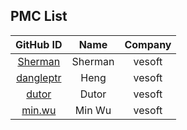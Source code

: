 ## PMC List

|                    GitHub ID                    |  Name  | Company |
| :---------------------------------------------: | :----: | :-----: |
| [Sherman](https://github.com/sherman-the-tank) |  Sherman  | vesoft |
| [dangleptr](https://github.com/dangleptr)|  Heng | vesoft |
| [dutor](https://github.com/dutor)|  Dutor  | vesoft |
| [min.wu](https://github.com/whitewum)| Min Wu | vesoft |